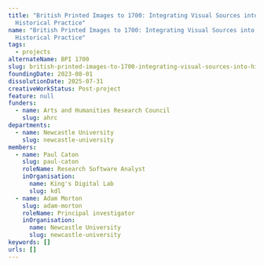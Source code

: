 ```yaml
---
title: "British Printed Images to 1700: Integrating Visual Sources into
  Historical Practice"
name: "British Printed Images to 1700: Integrating Visual Sources into
  Historical Practice"
tags:
  - projects
alternateName: BPI 1700
slug: british-printed-images-to-1700-integrating-visual-sources-into-historical-practice
foundingDate: 2023-08-01
dissolutionDate: 2025-07-31
creativeWorkStatus: Post-project
feature: null
funders:
  - name: Arts and Humanities Research Council
    slug: ahrc
departments:
  - name: Newcastle University
    slug: newcastle-university
members:
  - name: Paul Caton
    slug: paul-caton
    roleName: Research Software Analyst
    inOrganisation:
      name: King's Digital Lab
      slug: kdl
  - name: Adam Morton
    slug: adam-morton
    roleName: Principal investigator
    inOrganisation:
      name: Newcastle University
      slug: newcastle-university
keywords: []
urls: []
---
```

